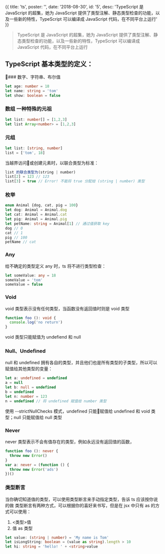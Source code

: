 {{
    title: 'ts',
    poster: '',
    date: '2018-08-30',
    id: '5',
    desc: 'TypeScript 是 JavaScript 的超集，她为 JavaScript 提供了类型注解、静态类型检查的功能，以及一些新的特性，TypeScript 可以编译成 JavaScript 代码，在不同平台上运行'
}}

> TypeScript 是 JavaScript 的超集，她为 JavaScript 提供了类型注解、静态类型检查的功能，以及一些新的特性，TypeScript 可以编译成 JavaScript 代码，在不同平台上运行

## TypeScript 基本类型的定义：

### 数字、字符串、布尔值
```ts
let age: number = 18
let name: string = 'tom'
let show: boolean = false
```

### 数组 一种特殊的元祖
```ts
let list: number[] = [1,2,3]
let list Array<number> = [1,2,3]
```

### 元组
```ts
let list: [string, number]
list = ['tom', 18]
```
当越界访问或创建元素时，以联合类型为标准：
```ts
list 的联合类型为(string | number)
list[2] = 123 // 123
list[3] = true // Error! 不能将 true 分配给 (string | number) 类型
```

### 枚举
```ts
enum Animal {dog, cat, pig = 100}
let dog: Animal = Animal.dog
let cat: Animal = Animal.cat
let pig: Animal = Animal.pig
let petName: string = Animal[1] // 通过值获取 key
dog // 0
cat // 1
pig // 100
petName // cat
```

### Any
给不确定的类型定义 any 时，ts 将不进行类型检查：
```ts
let someValue: any = 18
someValue = 'tom'
someValue = false
```

### Void
void 类型表示没有任何类型，当函数没有返回值时则是 void 类型
```ts
function foo (): void {
  console.log('no return')
}
```
void 类型只能赋值为 undefiend 和 null

### Null、Undefined
null 和 undefined 拥有各自的类型，并且他们也是所有类型的子类型，所以可以赋值给其他类型的变量：
```ts
let a: undefined = undefined
a = null
let b: null = undefined
b = undefined
let n: number = 123
n = undefined // 将 undefined 赋值给 number 类型
```
使用 --strictNullChecks 模式，undefined 只能赋值给 undefined 和 void 类型；null 只能赋值给 null 类型

### Never
never 类型表示不会有值存在的类型，例如永远没有返回值的函数，
```ts
function foo (): never {
  throw new Error()
}
var a: never = (function () {
  throw new Error('ads')
})()
```

### 类型断言
当你确切知道值的类型，可以使用类型断言来手动指定类型，告诉 ts 应该按你说的做
类型断言有两种方式，可以根据你的喜好来书写，但是在 jsx 中只有 as 的方式可以使用：
1. <类型>值
2. 值 as 类型
```ts
let value: (string | number) = 'My name is Tom'
let isLongString: boolean = (value as string).length > 10
let hi: string = 'hello! ' + <string>value
```
